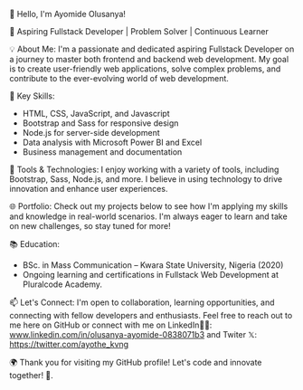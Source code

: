 👋 Hello, I'm Ayomide Olusanya!

🚀 Aspiring Fullstack Developer | Problem Solver | Continuous Learner

💡 About Me:
I'm a passionate and dedicated aspiring Fullstack Developer on a journey to master both frontend and backend web development. My goal is to create user-friendly web applications, solve complex problems, and contribute to the ever-evolving world of web development.

🌟 Key Skills:
- HTML, CSS, JavaScript, and Javascript
- Bootstrap and Sass for responsive design
- Node.js for server-side development
- Data analysis with Microsoft Power BI and Excel
- Business management and documentation

🔧 Tools & Technologies:
I enjoy working with a variety of tools, including Bootstrap, Sass, Node.js, and more. I believe in using technology to drive innovation and enhance user experiences.

🌐 Portfolio:
Check out my projects below to see how I'm applying my skills and knowledge in real-world scenarios. I'm always eager to learn and take on new challenges, so stay tuned for more!

📚 Education:
- BSc. in Mass Communication – Kwara State University, Nigeria (2020)
- Ongoing learning and certifications in Fullstack Web Development at Pluralcode Academy.

📫 Let's Connect:
I'm open to collaboration, learning opportunities, and connecting with fellow developers and enthusiasts. Feel free to reach out to me here on GitHub or connect with me on 
LinkedIn👨‍💻: www.linkedin.com/in/olusanya-ayomide-0838071b3 and Twiter 𝕏: https://twitter.com/ayothe_kvng 

🌍 Thank you for visiting my GitHub profile! Let's code and innovate together! 🚀.


